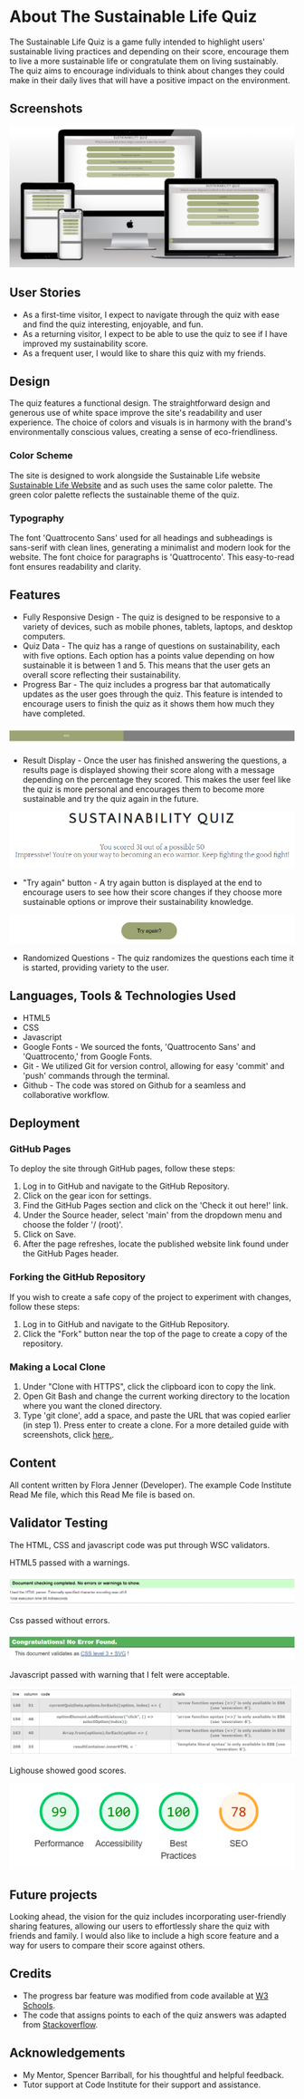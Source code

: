 # About The Sustainable Life Quiz
The Sustainable Life Quiz is a game fully intended to highlight users' sustainable living practices and depending on their score, encourage them to live a more sustainable life or congratulate them on living sustainably. The quiz aims to encourage individuals to think about changes they could make in their daily lives that will have a positive impact on the environment.

## Screenshots
![Screenshot of Progress Bar](/assets/media/mockup.png)

## User Stories
- As a first-time visitor, I expect to navigate through the quiz with ease and find the quiz interesting, enjoyable, and fun.
- As a returning visitor, I expect to be able to use the quiz to see if I have improved my sustainability score.
- As a frequent user, I would like to share this quiz with my friends.

## Design
The quiz features a functional design. The straightforward design and generous use of white space improve the site's readability and user experience. The choice of colors and visuals is in harmony with the brand's environmentally conscious values, creating a sense of eco-friendliness.

### Color Scheme
The site is designed to work alongside the Sustainable Life website [Sustainable Life Website](https://florajenner.github.io/sustainable-life) and as such uses the same color palette. The green color palette reflects the sustainable theme of the quiz.

### Typography
The font 'Quattrocento Sans' used for all headings and subheadings is sans-serif with clean lines, generating a minimalist and modern look for the website. The font choice for paragraphs is 'Quattrocento'. This easy-to-read font ensures readability and clarity.

## Features
- Fully Responsive Design - The quiz is designed to be responsive to a variety of devices, such as mobile phones, tablets, laptops, and desktop computers.
- Quiz Data - The quiz has a range of questions on sustainability, each with five options. Each option has a points value depending on how sustainable it is between 1 and 5. This means that the user gets an overall score reflecting their sustainability.
- Progress Bar - The quiz includes a progress bar that automatically updates as the user goes through the quiz. This feature is intended to encourage users to finish the quiz as it shows them how much they have completed.

![Screenshot of Progress Bar](/assets/media/progress-bar.png)

- Result Display - Once the user has finished answering the questions, a results page is displayed showing their score along with a message depending on the percentage they scored. This makes the user feel like the quiz is more personal and encourages them to become more sustainable and try the quiz again in the future.

![Screenshot of Results Display](/assets/media/results-page.png)

- "Try again" button - A try again button is displayed at the end to encourage users to see how their score changes if they choose more sustainable options or improve their sustainability knowledge.

![Screenshot of Results Button](/assets/media/try-again-button.png)

- Randomized Questions - The quiz randomizes the questions each time it is started, providing variety to the user.

## Languages, Tools & Technologies Used
- HTML5
- CSS
- Javascript
- Google Fonts - We sourced the fonts, 'Quattrocento Sans' and 'Quattrocento,' from Google Fonts.
- Git - We utilized Git for version control, allowing for easy 'commit' and 'push' commands through the terminal.
- Github - The code was stored on Github for a seamless and collaborative workflow.

## Deployment
### GitHub Pages
To deploy the site through GitHub pages, follow these steps:
1. Log in to GitHub and navigate to the GitHub Repository.
2. Click on the gear icon for settings.
3. Find the GitHub Pages section and click on the 'Check it out here!' link.
4. Under the Source header, select 'main' from the dropdown menu and choose the folder '/ (root)'.
5. Click on Save.
6. After the page refreshes, locate the published website link found under the GitHub Pages header.

### Forking the GitHub Repository
If you wish to create a safe copy of the project to experiment with changes, follow these steps:
1. Log in to GitHub and navigate to the GitHub Repository.
2. Click the "Fork" button near the top of the page to create a copy of the repository.

### Making a Local Clone
1. Under "Clone with HTTPS", click the clipboard icon to copy the link.
2. Open Git Bash and change the current working directory to the location where you want the cloned directory.
3. Type 'git clone', add a space, and paste the URL that was copied earlier (in step 1). Press enter to create a clone.
For a more detailed guide with screenshots, click [here.](https://docs.github.com/en/repositories/creating-and-managing-repositories/cloning-a-repository#cloning-a-repository-to-github-desktop).

## Content
All content written by Flora Jenner (Developer).
The example Code Institute Read Me file, which this Read Me file is based on.

## Validator Testing
The HTML, CSS and javascript code was put through WSC validators.

HTML5 passed with a warnings. 

![HTML Validator](/assets/media/html-validator.png)

Css passed without errors.

![CSS Validator](/assets/media/css-validator.png)

Javascript passed with warning that I felt were acceptable.

![Javascript Validator](/assets/media/js-validator.png)

Lighouse showed good scores.

![Lighthouse](/assets/media/lighthouse.png)


## Future projects
Looking ahead, the vision for the quiz includes incorporating user-friendly sharing features, allowing our users to effortlessly share the quiz with friends and family. I would also like to include a high score feature and a way for users to compare their score against others.

## Credits
- The progress bar feature was modified from code available at [W3 Schools](https://www.w3schools.com/howto/howto_js_progressbar.asp).
- The code that assigns points to each of the quiz answers was adapted from [Stackoverflow](https://stackoverflow.com/questions/71621339/how-to-assign-points-to-each-option-in-a-question-javascript).

## Acknowledgements
- My Mentor, Spencer Barriball, for his thoughtful and helpful feedback.
- Tutor support at Code Institute for their support and assistance.